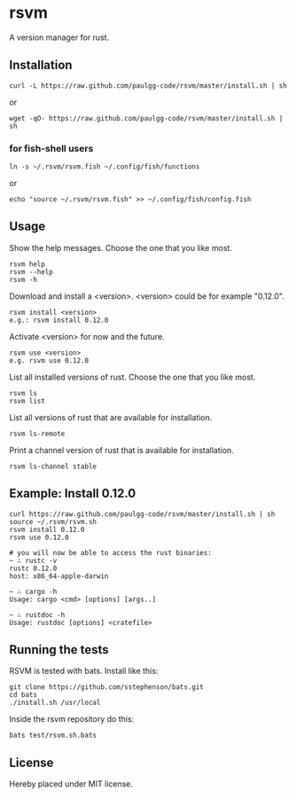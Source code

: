 # rsvm

A version manager for rust.

## Installation

```console
curl -L https://raw.github.com/paulgg-code/rsvm/master/install.sh | sh
```

or

```console
wget -qO- https://raw.github.com/paulgg-code/rsvm/master/install.sh | sh
```

### for fish-shell users

```console
ln -s ~/.rsvm/rsvm.fish ~/.config/fish/functions
```

or

```console
echo "source ~/.rsvm/rsvm.fish" >> ~/.config/fish/config.fish
```

## Usage

Show the help messages. Choose the one that you like most.

```console
rsvm help
rsvm --help
rsvm -h
```

Download and install a &lt;version&gt;. &lt;version&gt; could be for example "0.12.0".

```console
rsvm install <version>
e.g.: rsvm install 0.12.0
```

Activate &lt;version&gt; for now and the future.

```console
rsvm use <version>
e.g. rsvm use 0.12.0
```

List all installed versions of rust. Choose the one that you like most.

```console
rsvm ls
rsvm list
```

List all versions of rust that are available for installation.

```console
rsvm ls-remote
```

Print a channel version of rust that is available for installation.

```console
rsvm ls-channel stable
```

## Example: Install 0.12.0

```console
curl https://raw.github.com/paulgg-code/rsvm/master/install.sh | sh
source ~/.rsvm/rsvm.sh
rsvm install 0.12.0
rsvm use 0.12.0

# you will now be able to access the rust binaries:
~ ∴ rustc -v
rustc 0.12.0
host: x86_64-apple-darwin

~ ∴ cargo -h
Usage: cargo <cmd> [options] [args..]

~ ∴ rustdoc -h
Usage: rustdoc [options] <cratefile>
```

## Running the tests

RSVM is tested with bats. Install like this:

```console
git clone https://github.com/sstephenson/bats.git
cd bats
./install.sh /usr/local
```

Inside the rsvm repository do this:

```console
bats test/rsvm.sh.bats
```

## License

Hereby placed under MIT license.
